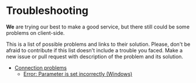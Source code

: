 # Troubleshooting

**We** are trying our best to make a good service, but there still could be some problems on client-side.

This is a list of possible problems and links to their solution. Please, don't be afraid to contribute if this list doesn't include a trouble you faced. Make a new issue or pull request with description of the problem and its solution. 

* [Connection problems](#connection-problems)
  * [Error: Parameter is set incorrectly (Windows)](problems/ParameterIsSetIncorrectly.md)
